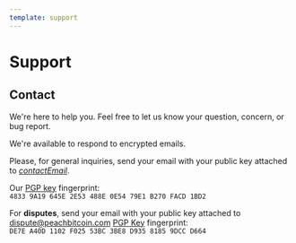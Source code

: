 ```yaml
---
template: support
---
```

<!--[intro]-->
# Support

<!--[contact]-->
## Contact

We're here to help you. Feel free to let us know your question, concern, or bug report.

We're available to respond to encrypted emails.

Please, for general inquiries, send your email with your public key attached to [$contactEmail$](mailto:$contactEmail$).

Our [PGP key](https://keys.openpgp.org/vks/v1/by-fingerprint/48339A19645E2E53488E0E5479E1B270FACD1BD2) fingerprint:<br>
`4833 9A19 645E 2E53 488E 0E54 79E1 B270 FACD 1BD2`

For **disputes**, send your email with your public key attached to [dispute@peachbitcoin.com](mailto:dispute@peachbitcoin.com)
[PGP Key](https://keys.openpgp.org/search?q=DE7EA40D1102F02553BC3BE8D93581859DCCD664) fingerprint:<br>
`DE7E A40D 1102 F025 53BC 3BE8 D935 8185 9DCC D664`
